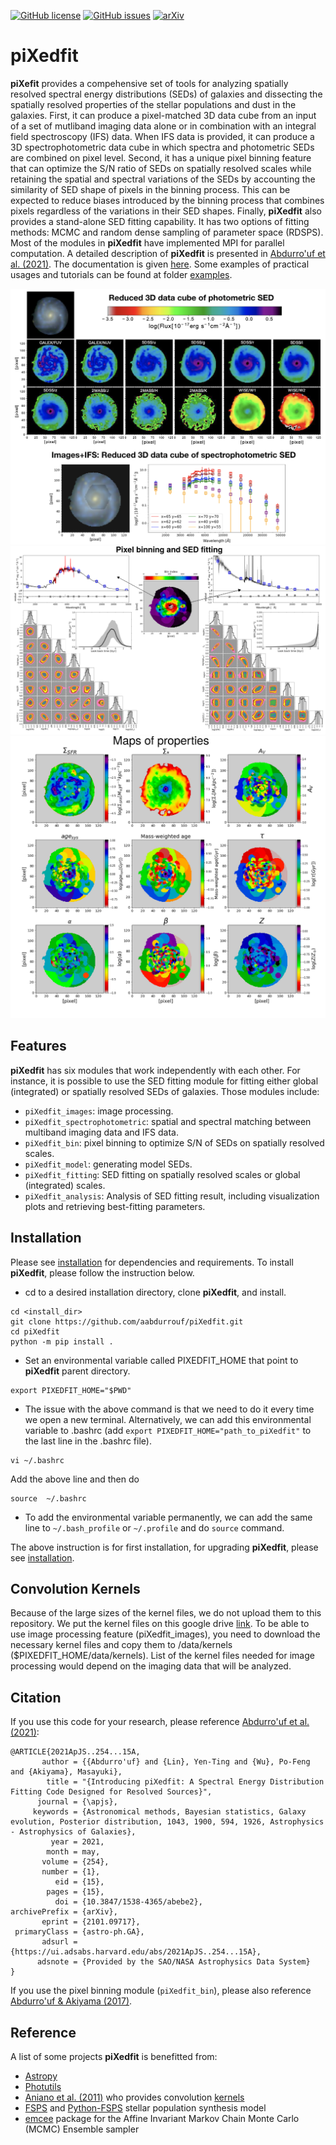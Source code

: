 [![GitHub license](https://img.shields.io/github/license/aabdurrouf/piXedfit)](https://github.com/aabdurrouf/piXedfit/blob/main/LICENSE.txt)
[![GitHub issues](https://img.shields.io/github/issues/aabdurrouf/piXedfit)](https://github.com/aabdurrouf/piXedfit/issues)
[![arXiv](https://img.shields.io/badge/arXiv-2101.09717-b31b1b.svg)](https://arxiv.org/abs/2101.09717)

# piXedfit

**piXefit** provides a compehensive set of tools for analyzing spatially resolved spectral energy distributions (SEDs) of galaxies and dissecting the spatially resolved properties of the stellar populations and dust in the galaxies. First, it can produce a pixel-matched 3D data cube from an input of a set of mutliband imaging data alone or in combination with an integral field spectroscopy (IFS) data. When IFS data is provided, it can produce a 3D spectrophotometric data cube in which spectra and photometric SEDs are combined on pixel level. Second, it has a unique pixel binning feature that can optimize the S/N ratio of SEDs on spatially resolved scales while retaining the spatial and spectral variations of the SEDs by accounting the similarity of SED shape of pixels in the binning process. This can be expected to reduce biases introduced by the binning process that combines pixels regardless of the variations in their SED shapes. Finally, **piXedfit** also provides a stand-alone SED fitting capability. It has two options of fitting methods: MCMC and random dense sampling of parameter space (RDSPS). Most of the modules in **piXedfit** have implemented MPI for parallel computation. A detailed description of **piXedfit** is presented in [Abdurro'uf et al. (2021)](https://ui.adsabs.harvard.edu/abs/2021ApJS..254...15A/abstract). The documentation is given [here](https://pixedfit.readthedocs.io/en/latest/index.html). Some examples of practical usages and tutorials can be found at folder [examples](https://github.com/aabdurrouf/piXedfit/tree/main/examples).

![image1](docs/source/3Dcube_specphoto.png)
![image2](docs/source/demo_pixedfit_ngc309_new_edit.svg)
![image3](docs/source/plot_maps_props_new.svg)

## Features
**piXedfit** has six modules that work independently with each other. For instance, it is possible to use the SED fitting module for fitting either global (integrated) or spatially resolved SEDs of galaxies. Those modules include:

*  `piXedfit_images`: image processing.
*  `piXedfit_spectrophotometric`: spatial and spectral matching between multiband imaging data and IFS data.   
*  `piXedfit_bin`: pixel binning to optimize S/N of SEDs on spatially resolved scales.  
*  `piXedfit_model`: generating model SEDs.     
*  `piXedfit_fitting`: SED fitting on spatially resolved scales or global (integrated) scales.
*  `piXedfit_analysis`: Analysis of SED fitting result, including visualization plots and retrieving best-fitting parameters.   

## Installation
Please see [installation](https://pixedfit.readthedocs.io/en/latest/install.html) for dependencies and requirements. To install **piXedfit**, please follow the instruction below.

* cd to a desired installation directory, clone **piXedfit**, and install.
```
cd <install_dir>
git clone https://github.com/aabdurrouf/piXedfit.git
cd piXedfit
python -m pip install .
```
* Set an environmental variable called PIXEDFIT_HOME that point to **piXedfit** parent directory.
```
export PIXEDFIT_HOME="$PWD"
``` 
* The issue with the above command is that we need to do it every time we open a new terminal. Alternatively, we can add this environmental variable to .bashrc (add ```export PIXEDFIT_HOME="path_to_piXedfit"``` to the last line in the .bashrc file). 
```
vi ~/.bashrc
```
   Add the above line and then do
```
source  ~/.bashrc
```
* To add the environmental variable permanently, we can add the same line to ```~/.bash_profile``` or ```~/.profile``` and do ```source``` command.

The above instruction is for first installation, for upgrading **piXedfit**, please see [installation](https://pixedfit.readthedocs.io/en/latest/install.html).


## Convolution Kernels

Because of the large sizes of the kernel files, we do not upload them to this repository. We put the kernel files on this google drive [link](https://drive.google.com/drive/folders/1Fvl42e_LNWLYhKabDS1ew6wTQjeopcc6?usp=sharing). To be able to use image processing feature (piXedfit_images), you need to download the necessary kernel files and copy them to /data/kernels ($PIXEDFIT_HOME/data/kernels). List of the kernel files needed for image processing would depend on the imaging data that will be analyzed.


## Citation
If you use this code for your research, please reference [Abdurro'uf et al. (2021)](https://ui.adsabs.harvard.edu/abs/2021ApJS..254...15A/abstract):

```
@ARTICLE{2021ApJS..254...15A,
       author = {{Abdurro'uf} and {Lin}, Yen-Ting and {Wu}, Po-Feng and {Akiyama}, Masayuki},
        title = "{Introducing piXedfit: A Spectral Energy Distribution Fitting Code Designed for Resolved Sources}",
      journal = {\apjs},
     keywords = {Astronomical methods, Bayesian statistics, Galaxy evolution, Posterior distribution, 1043, 1900, 594, 1926, Astrophysics - Astrophysics of Galaxies},
         year = 2021,
        month = may,
       volume = {254},
       number = {1},
          eid = {15},
        pages = {15},
          doi = {10.3847/1538-4365/abebe2},
archivePrefix = {arXiv},
       eprint = {2101.09717},
 primaryClass = {astro-ph.GA},
       adsurl = {https://ui.adsabs.harvard.edu/abs/2021ApJS..254...15A},
      adsnote = {Provided by the SAO/NASA Astrophysics Data System}
}
``` 
   
If you use the pixel binning module (`piXedfit_bin`), please also reference [Abdurro'uf & Akiyama (2017)](https://ui.adsabs.harvard.edu/abs/2017MNRAS.469.2806A/abstract).


## Reference
A list of some projects **piXedfit** is benefitted from:
*  [Astropy](https://www.astropy.org/)
*  [Photutils](https://photutils.readthedocs.io/en/stable/)
*  [Aniano et al. (2011)](https://ui.adsabs.harvard.edu/abs/2011PASP..123.1218A/abstract) who provides convolution [kernels](https://www.astro.princeton.edu/~draine/Kernels.html)
*  [FSPS](https://github.com/cconroy20/fsps) and [Python-FSPS](http://dfm.io/python-fsps/current/) stellar population synthesis model
*  [emcee](https://emcee.readthedocs.io/en/stable/) package for the Affine Invariant Markov Chain Monte Carlo (MCMC) Ensemble sampler




